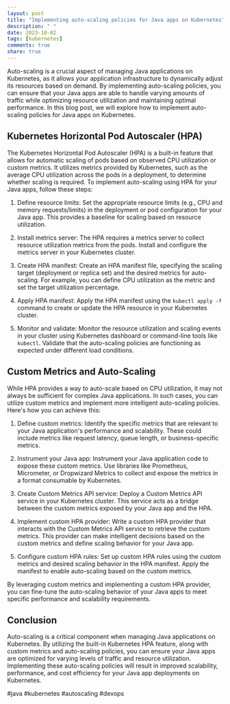```yaml
---
layout: post
title: "Implementing auto-scaling policies for Java apps on Kubernetes"
description: " "
date: 2023-10-02
tags: [kubernetes]
comments: true
share: true
---
```


Auto-scaling is a crucial aspect of managing Java applications on Kubernetes, as it allows your application infrastructure to dynamically adjust its resources based on demand. By implementing auto-scaling policies, you can ensure that your Java apps are able to handle varying amounts of traffic while optimizing resource utilization and maintaining optimal performance. In this blog post, we will explore how to implement auto-scaling policies for Java apps on Kubernetes.

## Kubernetes Horizontal Pod Autoscaler (HPA)

The Kubernetes Horizontal Pod Autoscaler (HPA) is a built-in feature that allows for automatic scaling of pods based on observed CPU utilization or custom metrics. It utilizes metrics provided by Kubernetes, such as the average CPU utilization across the pods in a deployment, to determine whether scaling is required. To implement auto-scaling using HPA for your Java apps, follow these steps:

1. Define resource limits: Set the appropriate resource limits (e.g., CPU and memory requests/limits) in the deployment or pod configuration for your Java app. This provides a baseline for scaling based on resource utilization.

2. Install metrics server: The HPA requires a metrics server to collect resource utilization metrics from the pods. Install and configure the metrics server in your Kubernetes cluster.

3. Create HPA manifest: Create an HPA manifest file, specifying the scaling target (deployment or replica set) and the desired metrics for auto-scaling. For example, you can define CPU utilization as the metric and set the target utilization percentage.

4. Apply HPA manifest: Apply the HPA manifest using the `kubectl apply -f` command to create or update the HPA resource in your Kubernetes cluster.

5. Monitor and validate: Monitor the resource utilization and scaling events in your cluster using Kubernetes dashboard or command-line tools like `kubectl`. Validate that the auto-scaling policies are functioning as expected under different load conditions.

## Custom Metrics and Auto-Scaling

While HPA provides a way to auto-scale based on CPU utilization, it may not always be sufficient for complex Java applications. In such cases, you can utilize custom metrics and implement more intelligent auto-scaling policies. Here's how you can achieve this:

1. Define custom metrics: Identify the specific metrics that are relevant to your Java application's performance and scalability. These could include metrics like request latency, queue length, or business-specific metrics.

2. Instrument your Java app: Instrument your Java application code to expose these custom metrics. Use libraries like Prometheus, Micrometer, or Dropwizard Metrics to collect and expose the metrics in a format consumable by Kubernetes.

3. Create Custom Metrics API service: Deploy a Custom Metrics API service in your Kubernetes cluster. This service acts as a bridge between the custom metrics exposed by your Java app and the HPA.

4. Implement custom HPA provider: Write a custom HPA provider that interacts with the Custom Metrics API service to retrieve the custom metrics. This provider can make intelligent decisions based on the custom metrics and define scaling behavior for your Java app.

5. Configure custom HPA rules: Set up custom HPA rules using the custom metrics and desired scaling behavior in the HPA manifest. Apply the manifest to enable auto-scaling based on the custom metrics.

By leveraging custom metrics and implementing a custom HPA provider, you can fine-tune the auto-scaling behavior of your Java apps to meet specific performance and scalability requirements.

## Conclusion

Auto-scaling is a critical component when managing Java applications on Kubernetes. By utilizing the built-in Kubernetes HPA feature, along with custom metrics and auto-scaling policies, you can ensure your Java apps are optimized for varying levels of traffic and resource utilization. Implementing these auto-scaling policies will result in improved scalability, performance, and cost efficiency for your Java app deployments on Kubernetes.

#java #kubernetes #autoscaling #devops